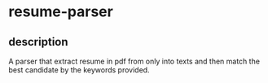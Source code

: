 # resume-parser

## description
A parser that extract resume in pdf from only into texts and then match the best candidate by the keywords provided. 

